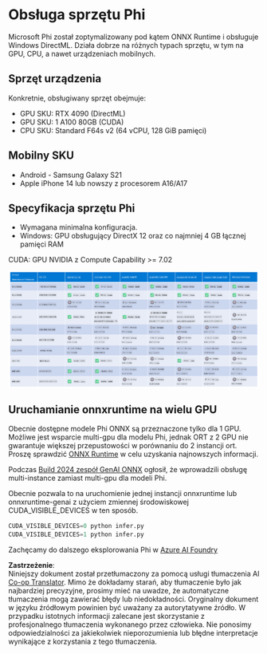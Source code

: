 <!--
CO_OP_TRANSLATOR_METADATA:
{
  "original_hash": "8cdc17ce0f10535da30b53d23fe1a795",
  "translation_date": "2025-05-09T07:49:02+00:00",
  "source_file": "md/01.Introduction/01/01.Hardwaresupport.md",
  "language_code": "pl"
}
-->
# Obsługa sprzętu Phi

Microsoft Phi został zoptymalizowany pod kątem ONNX Runtime i obsługuje Windows DirectML. Działa dobrze na różnych typach sprzętu, w tym na GPU, CPU, a nawet urządzeniach mobilnych.

## Sprzęt urządzenia  
Konkretnie, obsługiwany sprzęt obejmuje:

- GPU SKU: RTX 4090 (DirectML)
- GPU SKU: 1 A100 80GB (CUDA)
- CPU SKU: Standard F64s v2 (64 vCPU, 128 GiB pamięci)

## Mobilny SKU

- Android - Samsung Galaxy S21
- Apple iPhone 14 lub nowszy z procesorem A16/A17

## Specyfikacja sprzętu Phi

- Wymagana minimalna konfiguracja.
- Windows: GPU obsługujący DirectX 12 oraz co najmniej 4 GB łącznej pamięci RAM

CUDA: GPU NVIDIA z Compute Capability >= 7.02

![HardwareSupport](../../../../../translated_images/01.phihardware.925db5699da7752cf486314e6db087580583cfbcd548970f8a257e31a8aa862c.pl.png)

## Uruchamianie onnxruntime na wielu GPU

Obecnie dostępne modele Phi ONNX są przeznaczone tylko dla 1 GPU. Możliwe jest wsparcie multi-gpu dla modelu Phi, jednak ORT z 2 GPU nie gwarantuje większej przepustowości w porównaniu do 2 instancji ort. Proszę sprawdzić [ONNX Runtime](https://onnxruntime.ai/) w celu uzyskania najnowszych informacji.

Podczas [Build 2024 zespół GenAI ONNX](https://youtu.be/WLW4SE8M9i8?si=EtG04UwDvcjunyfC) ogłosił, że wprowadzili obsługę multi-instance zamiast multi-gpu dla modeli Phi.

Obecnie pozwala to na uruchomienie jednej instancji onnxruntime lub onnxruntime-genai z użyciem zmiennej środowiskowej CUDA_VISIBLE_DEVICES w ten sposób.

```Python
CUDA_VISIBLE_DEVICES=0 python infer.py
CUDA_VISIBLE_DEVICES=1 python infer.py
```

Zachęcamy do dalszego eksplorowania Phi w [Azure AI Foundry](https://ai.azure.com)

**Zastrzeżenie**:  
Niniejszy dokument został przetłumaczony za pomocą usługi tłumaczenia AI [Co-op Translator](https://github.com/Azure/co-op-translator). Mimo że dokładamy starań, aby tłumaczenie było jak najbardziej precyzyjne, prosimy mieć na uwadze, że automatyczne tłumaczenia mogą zawierać błędy lub niedokładności. Oryginalny dokument w języku źródłowym powinien być uważany za autorytatywne źródło. W przypadku istotnych informacji zalecane jest skorzystanie z profesjonalnego tłumaczenia wykonanego przez człowieka. Nie ponosimy odpowiedzialności za jakiekolwiek nieporozumienia lub błędne interpretacje wynikające z korzystania z tego tłumaczenia.